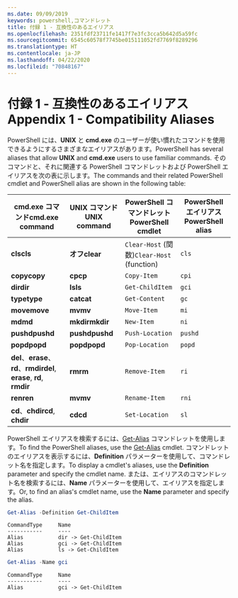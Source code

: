 ```yaml
---
ms.date: 09/09/2019
keywords: powershell,コマンドレット
title: 付録 1 - 互換性のあるエイリアス
ms.openlocfilehash: 2351fdf23711fe1417f7e3fc3cca5b642d5a59fc
ms.sourcegitcommit: 6545c60578f7745be015111052fd7769f8289296
ms.translationtype: HT
ms.contentlocale: ja-JP
ms.lasthandoff: 04/22/2020
ms.locfileid: "70848167"
---
```

# <a name="appendix-1---compatibility-aliases"></a><span data-ttu-id="1bc23-103">付録 1 - 互換性のあるエイリアス</span><span class="sxs-lookup"><span data-stu-id="1bc23-103">Appendix 1 - Compatibility Aliases</span></span>

<span data-ttu-id="1bc23-104">PowerShell には、**UNIX** と **cmd.exe** のユーザーが使い慣れたコマンドを使用できるようにするさまざまなエイリアスがあります。</span><span class="sxs-lookup"><span data-stu-id="1bc23-104">PowerShell has several aliases that allow **UNIX** and **cmd.exe** users to use familiar commands.</span></span>
<span data-ttu-id="1bc23-105">そのコマンドと、それに関連する PowerShell コマンドレットおよび PowerShell エイリアスを次の表に示します。</span><span class="sxs-lookup"><span data-stu-id="1bc23-105">The commands and their related PowerShell cmdlet and PowerShell alias are shown in the following table:</span></span>

|<span data-ttu-id="1bc23-106">cmd.exe コマンド</span><span class="sxs-lookup"><span data-stu-id="1bc23-106">cmd.exe command</span></span>|<span data-ttu-id="1bc23-107">UNIX コマンド</span><span class="sxs-lookup"><span data-stu-id="1bc23-107">UNIX command</span></span>|<span data-ttu-id="1bc23-108">PowerShell コマンドレット</span><span class="sxs-lookup"><span data-stu-id="1bc23-108">PowerShell cmdlet</span></span>|<span data-ttu-id="1bc23-109">PowerShell エイリアス</span><span class="sxs-lookup"><span data-stu-id="1bc23-109">PowerShell alias</span></span>|
|---------------|----------------|--------------|------------|
|<span data-ttu-id="1bc23-110">**cls**</span><span class="sxs-lookup"><span data-stu-id="1bc23-110">**cls**</span></span>|<span data-ttu-id="1bc23-111">**オフ**</span><span class="sxs-lookup"><span data-stu-id="1bc23-111">**clear**</span></span>|<span data-ttu-id="1bc23-112">`Clear-Host` (関数)</span><span class="sxs-lookup"><span data-stu-id="1bc23-112">`Clear-Host` (function)</span></span>|`cls`|
|<span data-ttu-id="1bc23-113">**copy**</span><span class="sxs-lookup"><span data-stu-id="1bc23-113">**copy**</span></span>|<span data-ttu-id="1bc23-114">**cp**</span><span class="sxs-lookup"><span data-stu-id="1bc23-114">**cp**</span></span>|`Copy-Item`|`cpi`|
|<span data-ttu-id="1bc23-115">**dir**</span><span class="sxs-lookup"><span data-stu-id="1bc23-115">**dir**</span></span>|<span data-ttu-id="1bc23-116">**ls**</span><span class="sxs-lookup"><span data-stu-id="1bc23-116">**ls**</span></span>|`Get-ChildItem`|`gci`|
|<span data-ttu-id="1bc23-117">**type**</span><span class="sxs-lookup"><span data-stu-id="1bc23-117">**type**</span></span>|<span data-ttu-id="1bc23-118">**cat**</span><span class="sxs-lookup"><span data-stu-id="1bc23-118">**cat**</span></span>|`Get-Content`|`gc`|
|<span data-ttu-id="1bc23-119">**move**</span><span class="sxs-lookup"><span data-stu-id="1bc23-119">**move**</span></span>|<span data-ttu-id="1bc23-120">**mv**</span><span class="sxs-lookup"><span data-stu-id="1bc23-120">**mv**</span></span>|`Move-Item`|`mi`|
|<span data-ttu-id="1bc23-121">**md**</span><span class="sxs-lookup"><span data-stu-id="1bc23-121">**md**</span></span>|<span data-ttu-id="1bc23-122">**mkdir**</span><span class="sxs-lookup"><span data-stu-id="1bc23-122">**mkdir**</span></span>|`New-Item`|`ni`|
|<span data-ttu-id="1bc23-123">**pushd**</span><span class="sxs-lookup"><span data-stu-id="1bc23-123">**pushd**</span></span>|<span data-ttu-id="1bc23-124">**pushd**</span><span class="sxs-lookup"><span data-stu-id="1bc23-124">**pushd**</span></span>|`Push-Location`|`pushd`|
|<span data-ttu-id="1bc23-125">**popd**</span><span class="sxs-lookup"><span data-stu-id="1bc23-125">**popd**</span></span>|<span data-ttu-id="1bc23-126">**popd**</span><span class="sxs-lookup"><span data-stu-id="1bc23-126">**popd**</span></span>|`Pop-Location`|`popd`|
|<span data-ttu-id="1bc23-127">**del**、**erase**、**rd**、**rmdir**</span><span class="sxs-lookup"><span data-stu-id="1bc23-127">**del**, **erase**, **rd**, **rmdir**</span></span>|<span data-ttu-id="1bc23-128">**rm**</span><span class="sxs-lookup"><span data-stu-id="1bc23-128">**rm**</span></span>|`Remove-Item`|`ri`|
|<span data-ttu-id="1bc23-129">**ren**</span><span class="sxs-lookup"><span data-stu-id="1bc23-129">**ren**</span></span>|<span data-ttu-id="1bc23-130">**mv**</span><span class="sxs-lookup"><span data-stu-id="1bc23-130">**mv**</span></span>|`Rename-Item`|`rni`|
|<span data-ttu-id="1bc23-131">**cd**、**chdir**</span><span class="sxs-lookup"><span data-stu-id="1bc23-131">**cd**, **chdir**</span></span>|<span data-ttu-id="1bc23-132">**cd**</span><span class="sxs-lookup"><span data-stu-id="1bc23-132">**cd**</span></span>|`Set-Location`|`sl`|

<span data-ttu-id="1bc23-133">PowerShell エイリアスを検索するには、[Get-Alias](/powershell/module/Microsoft.PowerShell.Utility/Get-Alias) コマンドレットを使用します。</span><span class="sxs-lookup"><span data-stu-id="1bc23-133">To find the PowerShell aliases, use the [Get-Alias](/powershell/module/Microsoft.PowerShell.Utility/Get-Alias) cmdlet.</span></span> <span data-ttu-id="1bc23-134">コマンドレットのエイリアスを表示するには、**Definition** パラメーターを使用して、コマンドレット名を指定します。</span><span class="sxs-lookup"><span data-stu-id="1bc23-134">To display a cmdlet's aliases, use the **Definition** parameter and specify the cmdlet name.</span></span>
<span data-ttu-id="1bc23-135">または、エイリアスのコマンドレット名を検索するには、**Name** パラメーターを使用して、エイリアスを指定します。</span><span class="sxs-lookup"><span data-stu-id="1bc23-135">Or, to find an alias's cmdlet name, use the **Name** parameter and specify the alias.</span></span>

```powershell
Get-Alias -Definition Get-ChildItem
```

```Output
CommandType     Name
-----------     ----
Alias           dir -> Get-ChildItem
Alias           gci -> Get-ChildItem
Alias           ls -> Get-ChildItem
```

```powershell
Get-Alias -Name gci
```

```Output
CommandType     Name
-----------     ----
Alias           gci -> Get-ChildItem
```
